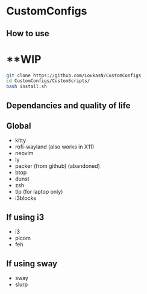 # CustomConfigs

## How to use

# **WIP

```bash
git clone https://github.com/LoukasN/CustomConfigs
cd CustomConfigs/CustomScripts/
bash install.sh
```

## Dependancies and quality of life

## Global
<ul>
  <li>kitty</li>
  <li>rofi-wayland (also works in X11)</li>
  <li>neovim</li>
  <li>ly</li>
  <li>packer (from github) (abandoned)</li>
  <li>btop</li>
  <li>dunst</li>
  <li>zsh</li>
  <li>tlp (for laptop only)</li>
  <li>i3blocks</li>
</ul>

## If using i3
<ul>  
  <li>i3</li>
  <li>picom</li>
  <li>feh</li>  
</ul>

## If using sway
<ul>
  <li>sway</li>
  <li>slurp</li>
</ul>
